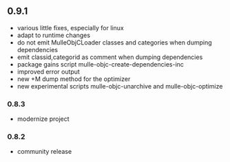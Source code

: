 ## 0.9.1

* various little fixes, especially for linux
* adapt to runtime changes
* do not emit MulleObjCLoader classes and categories when dumping dependencies
* emit classid,categorid as comment when dumping dependencies
* package gains script mulle-objc-create-dependencies-inc
* improved error output
* new +M dump method for the optimizer
* new experimental scripts mulle-objc-unarchive and mulle-objc-optimize

### 0.8.3

* modernize project

### 0.8.2

* community release
